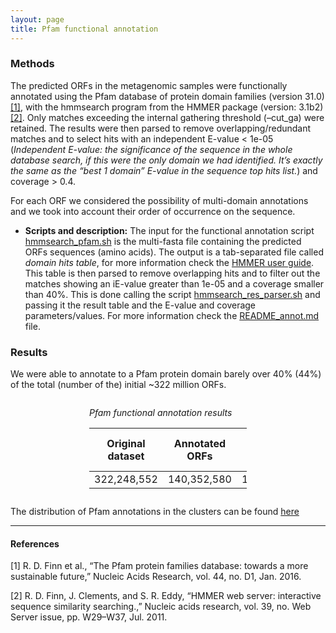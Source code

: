 ```yaml
---
layout: page
title: Pfam functional annotation
---
```


<h3 class="section-heading  text-primary">Methods</h3>

The predicted ORFs in the metagenomic samples were functionally annotated using the Pfam database of protein domain families (version 31.0) [[1]](#1), with the hmmsearch program from the HMMER package (version: 3.1b2) [[2]](#2). Only matches exceeding the internal gathering threshold (–cut_ga) were retained.
The results were then parsed to remove overlapping/redundant matches and to select hits with an independent E-value &lt; 1e-05 (_Independent E-value: the significance of the sequence in the whole database search, if this were the only domain we had identified. It’s exactly the same as the “best 1 domain” E-value in the sequence top hits list._) and coverage > 0.4.

For each ORF we considered the possibility of multi-domain annotations and we took into account their order of occurrence on the sequence.

- **Scripts and description:** The input for the functional annotation script [hmmsearch_pfam.sh](scripts/Pfam_annotation/hmmsearch_pfam.sh) is the multi-fasta file containing the predicted ORFs sequences (amino acids). The output is a tab-separated file called _domain hits table_, for more information check the [HMMER user guide](http://eddylab.org/software/hmmer3/3.1b2/Userguide.pdf). This table is then parsed to remove overlapping hits and to filter out the matches showing an iE-value greater than 1e-05 and a coverage smaller than 40%. This is done calling the script [hmmsearch_res_parser.sh](scripts/Pfam_annotation/hmmsearch_res_parser.sh) and passing it the result table and the E-value and coverage parameters/values. For more information check the [README_annot.md](scripts/Pfam_annotation/README_annot.md) file.

<h3 class="section-heading  text-primary">Results</h3>

We were able to annotate to a Pfam protein domain barely over 40% (44%) of the total (number of the) initial ~322 million ORFs.

<div class="img_container" style="width:50%; margin:2em auto;">

*Pfam functional annotation results*

| Original dataset | Annotated ORFs | Not-annotated ORFs |
| :--------------: | :------------: | :----------------: |
|    322,248,552   |   140,352,580  |     181,895,972    |

</div>

The distribution of Pfam annotations in the clusters can be found [here](4.2_Cluster_annotation#annotations-in-the-clusters)

* * *

<h4 class="section-heading  text-primary">References</h4>

<a name="1"></a>[1]	R. D. Finn et al., “The Pfam protein families database: towards a more sustainable future,” Nucleic Acids Research, vol. 44, no. D1, Jan. 2016.

<a name="2"></a>[2]	R. D. Finn, J. Clements, and S. R. Eddy, “HMMER web server: interactive sequence similarity searching.,” Nucleic acids research, vol. 39, no. Web Server issue, pp. W29–W37, Jul. 2011.
